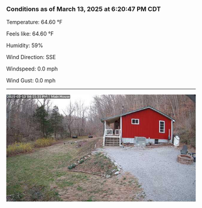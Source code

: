 ### Conditions as of March 13, 2025 at 6:20:47 PM CDT 

Temperature: 64.60 &deg;F

Feels like: 64.60 &deg;F

Humidity: 59%

Wind Direction: SSE

Windspeed: 0.0 mph

Wind Gust: 0.0 mph

---

<img src="./images/latest.jpeg"/>

